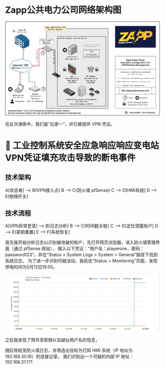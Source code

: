 # Zapp公共电力公司网络架构图

![image](https://github.com/KevinPro1/Blockchain-Security-Portfolio/blob/main/Picture2.png)

在此次演练中，我们是“玩家一”，并已被提供 VPN 凭证。


# 🔌 工业控制系统安全应急响应响应变电站VPN凭证填充攻击导致的断电事件  

## 技术架构

A[攻击者] --> B(VPN接入点)
B --> C{防火墙 pfSense}
C --> D[HMI系统]
D --> E[物理开关]

## 技术流程
A[VPN异常登录] --> B[日志分析]
B --> C{时间戳关联}
C --> D[定位泄露账户]
D --> E[密钥重置]
E --> F[系统恢复]


首先我开始分析日志以识别被攻破的账户，先打开网页浏览器，进入防火墙管理界面（通过 pfSense 网站），
输入以下凭证：“用户名：playerone，密码：password123”，并在“Status > System Logs > System > General”路径下找到系统日志，
为了进一步识别可疑活动，我前往“Status > Monitoring”页面，发现停电时间为5月12日19:55。

![image](https://github.com/KevinPro1/Blockchain-Security-Portfolio/blob/main/status%20monitoring%20interface.png)


之后我发现了预共享密钥以及疑似用户名的信息，

随后导航至防火墙日志，并筛选出目标为已知 HMI 系统（IP 地址为 192.168.30.16）的连接记录，
我们识别出一个可疑的内部 IP 地址：192.168.31.171



